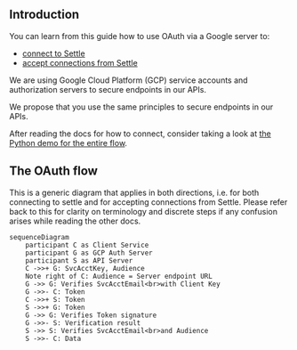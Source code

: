 ## Introduction

You can learn from this guide how to use OAuth via a Google server to:

- [connect to Settle](Connecting_to_Settle.md)
- [accept connections from Settle](Accepting_connections_from_Settle.md)

We are using Google Cloud Platform (GCP) service accounts and
authorization servers to secure endpoints in our APIs.

We propose that you use the same principles to secure endpoints in our APIs.

After reading the docs for how to connect, consider taking a look at
[the Python demo for the entire flow](python_demo.md).

## The OAuth flow

This is a generic diagram that applies in both directions, i.e. for both
connecting to settle and for accepting connections from Settle.
Please refer back to this for clarity on terminology and discrete steps
if any confusion arises while reading the other docs.

```mermaid
sequenceDiagram
    participant C as Client Service
    participant G as GCP Auth Server
    participant S as API Server
    C ->>+ G: SvcAcctKey, Audience
    Note right of C: Audience = Server endpoint URL
    G ->> G: Verifies SvcAcctEmail<br>with Client Key
    G ->>- C: Token
    C ->>+ S: Token
    S ->>+ G: Token
    G ->> G: Verifies Token signature
    G ->>- S: Verification result
    S ->> S: Verifies SvcAcctEmail<br>and Audience
    S ->>- C: Data
```
